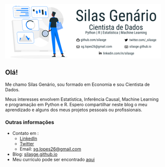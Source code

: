 ![capa](images/capa.png)  

## Olá!

Me chamo Silas Genário, sou formado em Economia e sou Cientista de Dados.

Meus interesses envolvem Estatística, Inferência Causal, Machine Learning e programação em Python e R. Espero compartilhar neste blog o meu aprendizado e alguns dos meus projetos pessoais ou profissionais.

### Outras informações

- Contato em :
    - [LinkedIn](https://www.linkedin.com/in/silasge/)
    - [Twitter](https://twitter.com/_silasge)
    - Email: sg.lopes26@gmail.com
- Blog: [silasge.github.io](https://silasge.github.io/)
- Meu currículo pode ser encontrado [aqui](curriculo.pdf)
